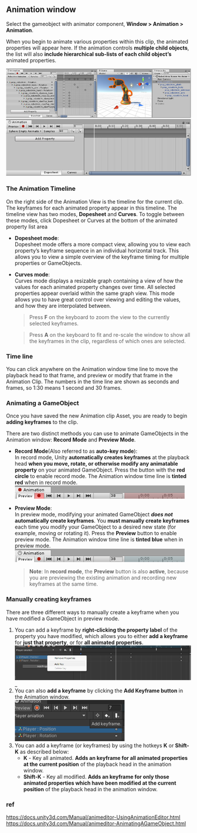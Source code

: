 ## Animation window

Select the gameobject with animator component, **Window > Animation > Animation**.

When you begin to animate various properties within this clip, the animated properties will appear here. If the animation controls **multiple child objects**, the list will also **include hierarchical sub-lists of each child object’s** animated properties. 

![](./AnimationEditorShowsSelected.jpg)
![](./AnimationWindowEmptyClip.png)


### The Animation Timeline
 
On the right side of the Animation View is the timeline for the current clip. The keyframes for each animated property appear in this timeline. 
The timeline view has two modes, **Dopesheet** and **Curves**. To toggle between these modes, click Dopesheet or Curves at the bottom of the animated property list area
  
- **Dopesheet mode**: \
  Dopesheet mode offers a more compact view, allowing you to view each property’s keyframe sequence in an individual horizontal track. This allows you to view a simple overview of the keyframe timing for multiple properties or GameObjects.  
  
- **Curves mode**: \
  Curves mode displays a resizable graph containing a view of how the values for each animated property changes over time. All selected properties appear overlaid within the same graph view. This mode allows you to have great control over viewing and editing the values, and how they are interpolated between.
  > Press **F** on the keyboard to zoom the view to the currently selected keyframes.

  > Press **A** on the keyboard to fit and re-scale the window to show all the keyframes in the clip, regardless of which ones are selected. 
  
  
### Time line
You can click anywhere on the Animation window time line to move the playback head to that frame, and preview or modify that frame in the Animation Clip. The numbers in the time line are shown as seconds and frames, so 1:30 means 1 second and 30 frames.


### Animating a GameObject

Once you have saved the new Animation clip Asset, you are ready to begin **adding keyframes** to the clip.

There are two distinct methods you can use to animate GameObjects in the Animation window: **Record Mode** and **Preview Mode**.

- **Record Mode**(Also referred to as **auto-key mode**): \
  In record mode, Unity **automatically creates keyframes** at the playback head **when you move, rotate, or otherwise modify any animatable property** on your animated GameObject. Press the button with the **red circle** to enable record mode. The Animation window time line is **tinted red** when in record mode.
  ![](./AnimationEditorControlsRecordMode.png)

- **Preview Mode**: \
  In preview mode, modifying your animated GameObject **_does not_ automatically create keyframes**. You **must manually create keyframes** each time you modify your GameObject to a desired new state (for example, moving or rotating it). Press the **Preview** button to enable preview mode. The Animation window time line is **tinted blue** when in preview mode. \
  ![](./AnimationEditorControlsPreviewMode.png)
  > **Note**: In **record mode**, the **Preview** button is also **active**, because you are previewing the existing animation and recording new keyframes at the same time.

### Manually creating keyframes
There are three different ways to manually create a keyframe when you have modified a GameObject in preview mode.

1. You can add a keyframe by **right-clicking the property label** of the property you have modified, which allows you to either **add a keyframe** for **just that property**, or for **all animated properties**.
   ![](./Animation_window_property.png)_
2. You can also **add a keyframe** by clicking the **Add Keyframe button** in the Animation window. \
   ![](./Add_keyframe.png)
3. You can add a keyframe (or keyframes) by using the hotkeys **K** or **Shift-K** as described below:
   - **K** - Key all animated. **Adds an keyframe for all animated properties at the current position** of the playback head in the animation window.
   - **Shift-K** - Key all modified. **Adds an keyframe for only those animated properties which have been modified at the current position** of the playback head in the animation window.





### ref
https://docs.unity3d.com/Manual/animeditor-UsingAnimationEditor.html \
https://docs.unity3d.com/Manual/animeditor-AnimatingAGameObject.html

